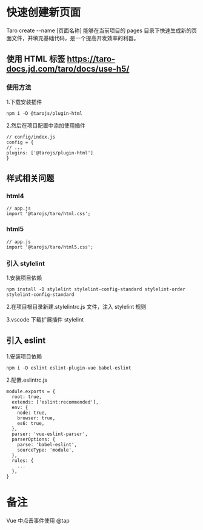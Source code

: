# 快速创建新页面

Taro create --name [页面名称] 能够在当前项目的 pages 目录下快速生成新的页面文件，并填充基础代码，是一个提高开发效率的利器。

## 使用 HTML 标签 https://taro-docs.jd.com/taro/docs/use-h5/

### 使用方法

1.下载安装插件

```
npm i -D @tarojs/plugin-html
```

2.然后在项目配置中添加使用插件

```
// config/index.js
config = {
// ...
plugins: ['@tarojs/plugin-html']
}
```

## 样式相关问题

### html4

```
// app.js
import '@tarojs/taro/html.css';
```

### html5

```
// app.js
import '@tarojs/taro/html5.css';
```

### 引入 stylelint

1.安装项目依赖

```
npm install -D stylelint stylelint-config-standard stylelint-order stylelint-config-standard
```

2.在项目根目录新建.stylelintrc.js 文件，注入 stylelint 规则

3.vscode 下载扩展插件 stylelint

## 引入 eslint

1.安装项目依赖

```
npm i -D eslint eslint-plugin-vue babel-eslint
```

2.配置.eslintrc.js

```
module.exports = {
  root: true,
  extends: ['eslint:recommended'],
  env: {
    node: true,
    browser: true,
    es6: true,
  },
  parser: 'vue-eslint-parser',
  parserOptions: {
    parse: 'babel-eslint',
    sourceType: 'module',
  },
  rules: {
    ...
  },
}
```

# 备注

Vue 中点击事件使用 @tap
